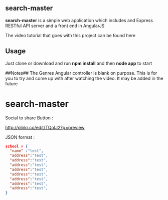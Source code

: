 ## search-master ##

**search-master** is a simple web application which includes and Express RESTful API server and a front end in AngularJS

The video tutorial that goes with this project can be found here

## Usage ##
Just clone or download and run **npm install** and then **node app** to start

##Notes##
The Genres Angular controller is blank on purpose. This is for you to try and come up with after watching the video. It may be added in the future

# search-master


Social to share Button : 

http://plnkr.co/edit/TQoIJ2?p=preview


JSON format : 
```json
school = {
  "name" :"test",
  "address":"test",
  "address":"test",
  "address":"test",
  "address":"test",
  "address":"test",
  "address":"test",
  "address":"test",
  "address":"test",
}
```
